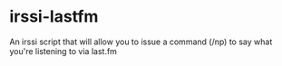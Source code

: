 irssi-lastfm
============

An irssi script that will allow you to issue a command (/np) to say what you're listening to via last.fm

